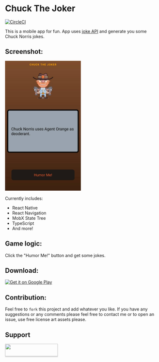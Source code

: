 # Chuck The Joker

[![CircleCI](https://circleci.com/gh/infinitered/ignite.svg?style=svg)](https://circleci.com/gh/infinitered/ignite)

This is a mobile app for fun. App uses [joke API](https://api.chucknorris.io/) and generate you some Chuck Norris jokes.

## Screenshot:
<img src="assets/chuck-demo.jpeg" width ="250"/>

Currently includes:

- React Native
- React Navigation
- MobX State Tree
- TypeScript
- And more!

## Game logic:
Click the "Humor Me!" button and get some jokes.

## Download:
<a href='https://play.google.com/store/apps/details?id=com.chuckthejoker'>
  <img width="200px" alt='Get it on Google Play' src='https://play.google.com/intl/en_us/badges/images/generic/en_badge_web_generic.png' />
</a>

## Contribution:
Feel free to `fork` this project and add whatever you like. If you have any suggestions or any comments please feel free to contact me or to open an issue, use free license art assets please.

## Support
<a href="https://www.buymeacoffee.com/mthnglac">
  <img src="https://www.buymeacoffee.com/assets/img/custom_images/orange_img.png" style="height: 41px !important;width: 174px !important;box-shadow: 0px 3px 2px 0px rgba(190, 190, 190, 0.5) !important;-webkit-box-shadow: 0px 3px 2px 0px rgba(190, 190, 190, 0.5) !important;" />
</a>
